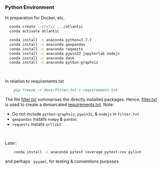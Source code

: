 ﻿### Python Environment

In preparation for Docker, etc.


```bash
  conda create --prefix .../atlantic
  conda activate atlantic

  conda install -c anaconda python=3.7.7 
  conda install -c anaconda geopandas
  conda install -c anaconda requests
  conda install -c anaconda pywin32 jupyterlab nodejs
  conda install -c anaconda dask
  conda install -c anaconda python-graphviz
```

<br>

In relation to requirements.txt

```markdown
    pip freeze -r docs/filter.txt > requirements.txt
```

The file [filter.txt](./docs/filter.txt) summarises the directly installed packages.  Hence, [filter.txt](./docs/filter.txt) is used to create a demarcated [requirements.txt](requirements.txt).  Note:

* Do not include `python-graphviz`, `pywin32`, & `nodejs` in `filter.txt`
* `geopandas` installs `numpy` & `pandas`
* `requests` installs `urllib3`

<br>

Later: 

```bash
    conda install -c anaconda pytest coverage pytest-cov pylint
```

and perhaps ` pyyaml`, for testing & conventions purposes